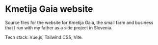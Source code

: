 # Kmetija Gaia website

Source files for the website for Kmetija Gaia, the small farm and business that I run with my father as a side project in Slovenia.

Tech stack: Vue.js, Tailwind CSS, Vite.

